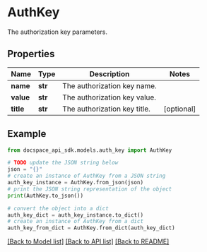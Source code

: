 # AuthKey
The authorization key parameters.

## Properties

Name | Type | Description | Notes
------------ | ------------- | ------------- | -------------
**name** | **str** | The authorization key name. | 
**value** | **str** | The authorization key value. | 
**title** | **str** | The authorization key title. | [optional] 

## Example

```python
from docspace_api_sdk.models.auth_key import AuthKey

# TODO update the JSON string below
json = "{}"
# create an instance of AuthKey from a JSON string
auth_key_instance = AuthKey.from_json(json)
# print the JSON string representation of the object
print(AuthKey.to_json())

# convert the object into a dict
auth_key_dict = auth_key_instance.to_dict()
# create an instance of AuthKey from a dict
auth_key_from_dict = AuthKey.from_dict(auth_key_dict)
```
[[Back to Model list]](../README.md#documentation-for-models) [[Back to API list]](../README.md#documentation-for-api-endpoints) [[Back to README]](../README.md)



